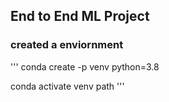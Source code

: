 ## End to End ML Project

### created a enviornment
'''
conda create -p venv python=3.8

conda activate venv path
'''

